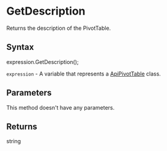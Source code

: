 # GetDescription

Returns the description of the PivotTable.

## Syntax

expression.GetDescription();

`expression` - A variable that represents a [ApiPivotTable](../ApiPivotTable.md) class.

## Parameters

This method doesn't have any parameters.

## Returns

string